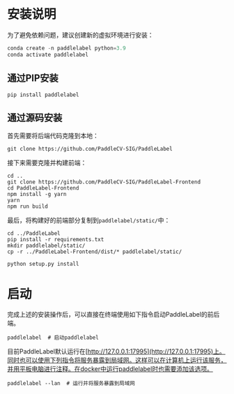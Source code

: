 # 安装说明

为了避免依赖问题，建议创建新的虚拟环境进行安装：

```python
conda create -n paddlelabel python=3.9
conda activate paddlelabel
```

## 通过PIP安装

```shell
pip install paddlelabel
```

## 通过源码安装

首先需要将后端代码克隆到本地：

```shell
git clone https://github.com/PaddleCV-SIG/PaddleLabel
```

接下来需要克隆并构建前端：

```shell
cd ..
git clone https://github.com/PaddleCV-SIG/PaddleLabel-Frontend
cd PaddleLabel-Frontend
npm install -g yarn
yarn
npm run build
```

最后，将构建好的前端部分复制到`paddlelabel/static/`中：

```shell
cd ../PaddleLabel
pip install -r requirements.txt
mkdir paddlelabel/static/
cp -r ../PaddleLabel-Frontend/dist/* paddlelabel/static/

python setup.py install
```

# 启动

完成上述的安装操作后，可以直接在终端使用如下指令启动PaddleLabel的前后端。

```shell
paddlelabel  # 启动paddlelabel
```

目前PaddleLabel默认运行在[http://127.0.0.1:17995](http://127.0.0.1:17995)上。同时也可以使用下列指令将服务暴露到局域网。这样可以在计算机上运行该服务，并用平板电脑进行注释。在docker中运行paddlelabel时也需要添加该选项。

```shell
paddlelabel --lan  # 运行并将服务暴露到局域网
```
